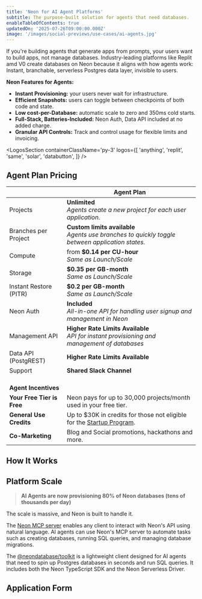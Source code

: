 ```yaml
---
title: 'Neon for AI Agent Platforms'
subtitle: The purpose-built solution for agents that need databases.
enableTableOfContents: true
updatedOn: '2025-07-26T09:00:00.000Z'
image: '/images/social-previews/use-cases/ai-agents.jpg'
---
```


If you're building agents that generate apps from prompts, your users want to build apps, not manage databases. Industry-leading platforms like Replit amd V0 create databases on Neon because it aligns with how agents work: Instant, branchable, serverless Postgres data layer, invisible to users.

**Neon Features for Agents:**

- **Instant Provisioning:** your users never wait for infrastructure. 
- **Efficient Snapshots:** users can toggle between checkpoints of both code and state.
- **Low cost-per-Database:**  automatic scale to zero and 350ms cold starts.
- **Full-Stack, Batteries-Included:** Neon Auth, Data API included at no added charge.
- **Granular API Controls:** Track and control usage for flexible limits and invoicing.

<LogosSection containerClassName='py-3' logos={[
'anything',
'replit',
'same',
'solar',
'databutton',
]} />

<ProgramForm type="agent" />

<QuoteBlock quote="The speed of provisioning and serverless scale-to-zero of Neon is critical for us. We can serve users iterating on quick ideas efficiently while also supporting them as they scale, without making them think about database setup." author="dhruv-amin" role="Co-founder at Anything" />

## Agent Plan Pricing

|               | Agent Plan |
| ------------- | ------------- |
| Projects      |   **Unlimited**  <br/> _Agents create a new project for each user application._|
| Branches per Project  | **Custom limits available** <br/> _Agents use branches to quickly toggle between application states._ |
| Compute | from **$0.14 per CU-hour** <br/> _Same as Launch/Scale_ |
| Storage | **$0.35 per GB-month** <br/> _Same as Launch/Scale_ |
| Instant Restore (PITR) | **$0.2 per GB-month** <br/> _Same as Launch/Scale_ |
| Neon Auth | **Included** <br/> _All-in-one API for handling user signup and management in Neon_  |
| Management API | **Higher Rate Limits Available** <br/> _API for instant provisioning and management of databases_ |
| Data API (PostgREST) | **Higher Rate Limits Available** |
| Support | **Shared Slack Channel** |
| <br/>**Agent Incentives** |  |
| **Your Free Tier is Free** | Neon pays for up to 30,000 projects/month used in your free tier. |
| **General Use Credits** | Up to $30K in credits for those not eligible for the [Startup Program](/startups). |
| **Co-Marketing** | Blog and Social promotions, hackathons and more. |

## How It Works

<FeatureList />

<QuoteBlock quote="Integrating Neon was a no-brainer. It gives every Databutton app a production-grade Postgres database in seconds, with zero overhead. Our AI agent can now create, manage, and debug the entire stack, not just code." author="martin-skow-røed" role="CTO and co-founder of Databutton" />

## Platform Scale

> **AI Agents are now provisioning 80% of Neon databases (tens of thousands per day)**


The scale is massive, and Neon is built to handle it.

The [Neon MCP server](https://mcp.neon.tech/) enables any client to interact with Neon's API using natural language. AI agents can use Neon's MCP server to automate tasks such as creating databases, running SQL queries, and managing database migrations. 

The [@neondatabase/toolkit](https://github.com/neondatabase/toolkit) is a lightweight client designed for AI agents that need to spin up Postgres databases in seconds and run SQL queries. It includes both the Neon TypeScript SDK and the Neon Serverless Driver.

<QuoteBlock quote="The combination of flexible resource limits and nearly instant database provisioning made Neon a no-brainer." author="lincoln-bergeson" role="Infrastructure Engineer at Replit" />

## Application Form
<ProgramForm type="agent" />
